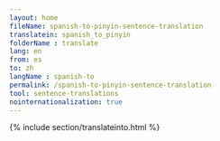 ```yaml
---
layout: home
fileName: spanish-to-pinyin-sentence-translation
translatein: spanish_to_pinyin
folderName : translate
lang: en
from: es
to: zh
langName : spanish-to
permalink: /spanish-to-pinyin-sentence-translation
tool: sentence-translations
nointernationalization: true
---
```

{% include section/translateinto.html %}
